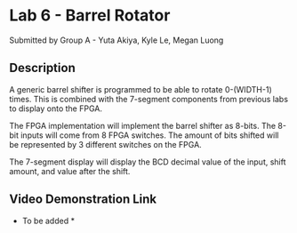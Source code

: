 # Lab 6 - Barrel Rotator
Submitted by Group A - Yuta Akiya, Kyle Le, Megan Luong

## Description
A generic barrel shifter is programmed to be able to rotate 0-(WIDTH-1) times. This is combined with the 7-segment components from previous labs to display onto the FPGA. 

The FPGA implementation will implement the barrel shifter as 8-bits. The 8-bit inputs will come from 8 FPGA switches. The amount of bits shifted will be represented by 3 different switches on the FPGA. 

The 7-segment display will display the BCD decimal value of the input, shift amount, and value after the shift.

## Video Demonstration Link
* To be added *
